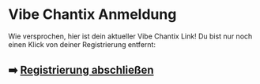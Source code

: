# Vibe Chantix Anmeldung

Wie versprochen, hier ist dein aktueller  Vibe Chantix  Link!
Du bist nur noch einen Klick von deiner Registrierung entfernt:

## ➡️ [Registrierung abschließen](https://t.co/cuECxgPDp7)